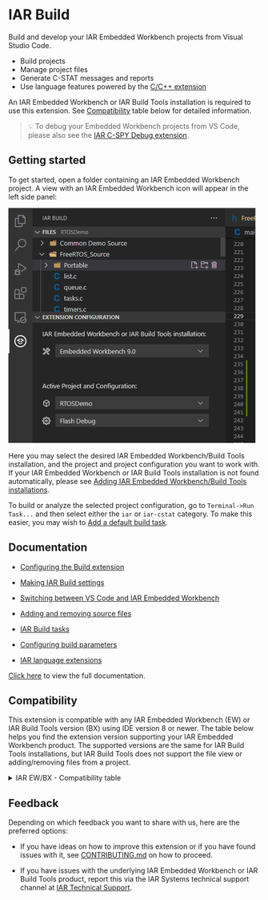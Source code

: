 # IAR Build

Build and develop your IAR Embedded Workbench projects from Visual Studio Code.

* Build projects
* Manage project files
* Generate C-STAT messages and reports
* Use language features powered by the [C/C++ extension](https://marketplace.visualstudio.com/items?itemName=ms-vscode.cpptools)

An IAR Embedded Workbench or IAR Build Tools installation is required to use this extension. See [Compatibility](#compatibility) table below for detailed information.

> 💡️ To debug your Embedded Workbench projects from VS Code, please also see the [IAR C-SPY Debug extension](https://marketplace.visualstudio.com/items?itemName=iarsystems.iar-debug).

## Getting started

To get started, open a folder containing an IAR Embedded Workbench project.
A view with an IAR Embedded Workbench icon will appear in the left side panel:

![side bar view](https://raw.githubusercontent.com/IARSystems/iar-vsc-build/master/images/readme/sidebar.png)

Here you may select the desired IAR Embedded Workbench/Build Tools installation,
and the project and project configuration you want to work with. If your IAR Embedded Workbench or IAR Build Tools installation
is not found automatically, please see [Adding IAR Embedded Workbench/Build Tools installations](https://github.com/IARSystems/iar-vsc-build/blob/master/docs/README.md).

To build or analyze the selected project configuration, go to `Terminal->Run Task...` and then select either the `iar` or `iar-cstat` category.
To make this easier, you may wish to [Add a default build task](https://github.com/IARSystems/iar-vsc-build/blob/master/docs/README.md#setting-a-default-iar-build-task).

## Documentation

* [Configuring the Build extension](https://github.com/IARSystems/iar-vsc-build/blob/master/docs/README.md#ConfigExtension)

* [Making IAR Build settings](https://github.com/IARSystems/iar-vsc-build/blob/master/docs/README.md#iarbuildsettings)

* [Switching between VS Code and IAR Embedded Workbench](https://github.com/IARSystems/iar-vsc-build/blob/master/docs/README.md#SwitchingVSCodeEW)

* [Adding and removing source files](https://github.com/IARSystems/iar-vsc-build/blob/master/docs/README.md#AddingRemovingFiles)

* [IAR Build tasks](https://github.com/IARSystems/iar-vsc-build/blob/master/docs/README.md#IARBuildTasks)

* [Configuring build parameters](https://github.com/IARSystems/iar-vsc-build/blob/master/docs/README.md#ConfigBuildParameters)

* [IAR language extensions](https://github.com/IARSystems/iar-vsc-build/blob/master/docs/README.md#IARLanguageExtensions)

[Click here](https://github.com/IARSystems/iar-vsc-build/blob/master/docs/README.md) to view the full documentation.

## Compatibility

This extension is compatible with any IAR Embedded Workbench (EW) or IAR Build Tools version (BX) using IDE version 8 or newer. The table below helps you find the extension version supporting your IAR Embedded Workbench product.
The supported versions are the same for IAR Build Tools installations, but IAR Build Tools does not support the file view or adding/removing files from a project.

<details><summary>IAR EW/BX - Compatibility table</summary>

| IAR EW/BX version  | Limitation
|--------------|---------
| Arm v9.30.1 or later <br>RISC-V v3.10 or later <br>RH850 v3.10 or later <br>RL78 v5.10 or later <br>AVR v8.10 or later <br> RX v5.10 or later | None |
| Arm v9.20.4 | Batch builds do not persist to the workspace file. |
| Arm v8.10-9.20.3<br>RISC-V v1.10-2.11<br>430 v7.10 or later<br>RL78 v3.10 or later<br>RX v3.10 or later<br>RH850 v2.10-2.21<br>AVR v7.10 or later<br>8051 v10.10 or later<br>| File view and possibility to add/remove files from a project is not supported. Batch builds do not persist to the workspace file. |

</details>

## Feedback

Depending on which feedback you want to share with us, here are the preferred options:

* If you have ideas on how to improve this extension or if you have found issues with it, see [CONTRIBUTING.md](https://github.com/IARSystems/iar-vsc-build/blob/master/CONTRIBUTING.md) on how to proceed.

* If you have issues with the underlying IAR Embedded Workbench or IAR Build Tools product, report this via the IAR Systems technical support channel at [IAR Technical Support](https://www.iar.com/knowledge/support/).

<!-- ## Contributions
Contributions are always welcome. Or did we decide to have a read-only repository? -->
